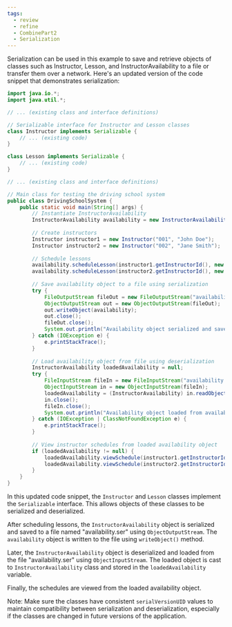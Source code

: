 ```yaml
---
tags:
  - review
  - refine
  - CombinePart2
  - Serialization
---
```

Serialization can be used in this example to save and retrieve objects of classes such as Instructor, Lesson, and InstructorAvailability to a file or transfer them over a network. Here's an updated version of the code snippet that demonstrates serialization:

```java
import java.io.*;
import java.util.*;

// ... (existing class and interface definitions)

// Serializable interface for Instructor and Lesson classes
class Instructor implements Serializable {
    // ... (existing code)
}

class Lesson implements Serializable {
    // ... (existing code)
}

// ... (existing class and interface definitions)

// Main class for testing the driving school system
public class DrivingSchoolSystem {
    public static void main(String[] args) {
        // Instantiate InstructorAvailability
        InstructorAvailability availability = new InstructorAvailability();
        
        // Create instructors
        Instructor instructor1 = new Instructor("001", "John Doe");
        Instructor instructor2 = new Instructor("002", "Jane Smith");
        
        // Schedule lessons
        availability.scheduleLesson(instructor1.getInstructorId(), new Lesson("001", "Lesson 1", "Introduction to Driving", instructor1.getInstructorId()));
        availability.scheduleLesson(instructor2.getInstructorId(), new Lesson("002", "Lesson 2", "Defensive Driving Techniques", instructor2.getInstructorId()));
        
        // Save availability object to a file using serialization
        try {
            FileOutputStream fileOut = new FileOutputStream("availability.ser");
            ObjectOutputStream out = new ObjectOutputStream(fileOut);
            out.writeObject(availability);
            out.close();
            fileOut.close();
            System.out.println("Availability object serialized and saved to availability.ser");
        } catch (IOException e) {
            e.printStackTrace();
        }
        
        // Load availability object from file using deserialization
        InstructorAvailability loadedAvailability = null;
        try {
            FileInputStream fileIn = new FileInputStream("availability.ser");
            ObjectInputStream in = new ObjectInputStream(fileIn);
            loadedAvailability = (InstructorAvailability) in.readObject();
            in.close();
            fileIn.close();
            System.out.println("Availability object loaded from availability.ser");
        } catch (IOException | ClassNotFoundException e) {
            e.printStackTrace();
        }
        
        // View instructor schedules from loaded availability object
        if (loadedAvailability != null) {
            loadedAvailability.viewSchedule(instructor1.getInstructorId());
            loadedAvailability.viewSchedule(instructor2.getInstructorId());
        }
    }
}
```

In this updated code snippet, the `Instructor` and `Lesson` classes implement the `Serializable` interface. This allows objects of these classes to be serialized and deserialized.

After scheduling lessons, the `InstructorAvailability` object is serialized and saved to a file named "availability.ser" using `ObjectOutputStream`. The `availability` object is written to the file using `writeObject()` method.

Later, the `InstructorAvailability` object is deserialized and loaded from the file "availability.ser" using `ObjectInputStream`. The loaded object is cast to `InstructorAvailability` class and stored in the `loadedAvailability` variable.

Finally, the schedules are viewed from the loaded availability object.

Note: Make sure the classes have consistent `serialVersionUID` values to maintain compatibility between serialization and deserialization, especially if the classes are changed in future versions of the application.